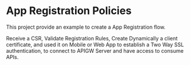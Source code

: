 # App Registration Policies

This project provide an example to create a App Registration flow. 

Receive a CSR, Validate Registration Rules, Create Dynamically a client certificate, and used it on Mobile or Web App to establish a Two Way SSL authentication, to connect to  APIGW Server and have access to consume APIs.
